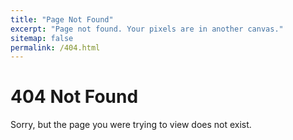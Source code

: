 ```yaml
---
title: "Page Not Found"
excerpt: "Page not found. Your pixels are in another canvas."
sitemap: false
permalink: /404.html
---
```


# 404 Not Found

Sorry, but the page you were trying to view does not exist.